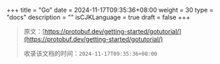 +++
title = "Go"
date = 2024-11-17T09:35:36+08:00
weight = 30
type = "docs"
description = ""
isCJKLanguage = true
draft = false
+++

> 原文：[https://protobuf.dev/getting-started/gotutorial/](https://protobuf.dev/getting-started/gotutorial/)
>
> 收录该文档的时间：`2024-11-17T09:35:36+08:00`
